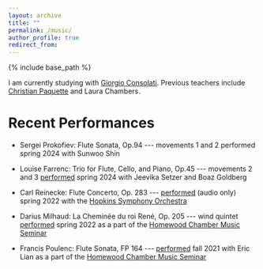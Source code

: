 ```yaml
---
layout: archive
title: ""
permalink: /music/
author_profile: true
redirect_from:
---
```


{% include base_path %}

I am currently studying with
[Giorgio Consolati](https://www.giorgioconsolati.eu/).
Previous teachers include
[Christian Paquette](https://christianpaquette.com/) and
Laura Chambers.

Recent Performances
=====

* Sergei Prokofiev: Flute Sonata, Op.94 ---
movements 1 and 2 performed
spring 2024 with Sunwoo Shin

* Louise Farrenc: Trio for Flute, Cello, and Piano, Op.45 ---
movements 2 and 3 [performed](https://youtu.be/DaXAw6FfU9U?si=-xyheUgkOUzlGY2s)
spring 2024 with Jeevika Setzer and Boaz Goldberg

* Carl Reinecke: Flute Concerto, Op. 283 ---
[performed](/files/reinecke.mp3) (audio only) spring 2022
with the [Hopkins Symphony Orchestra](https://studentaffairs.jhu.edu/hso/)

* Darius Milhaud: La Cheminée du roi René, Op. 205 ---
wind quintet [performed](https://youtu.be/rTv9hZAg5w4?si=NKlfZ4ZRaNm5RFCu) spring 2022
as a part of the [Homewood Chamber Music Seminar](https://www.youtube.com/@jhuhomewoodchambermusicsem9783/featured)

* Francis Poulenc: Flute Sonata, FP 164 ---
[performed](https://youtu.be/NQ4lbiDNvlM?si=VDGPXtLvKcYagSBN)
fall 2021 with Eric Lian as a part of 
the [Homewood Chamber Music Seminar](https://www.youtube.com/@jhuhomewoodchambermusicsem9783/featured)

